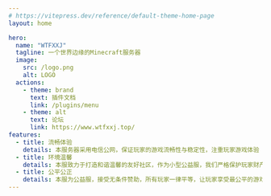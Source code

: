 ```yaml
---
# https://vitepress.dev/reference/default-theme-home-page
layout: home

hero:
  name: "WTFXXJ"
  tagline: 一个世界边缘的Minecraft服务器
  image:
    src: /logo.png
    alt: LOGO
  actions:
    - theme: brand
      text: 插件文档
      link: /plugins/menu
    - theme: alt
      text: 论坛
      link: https://www.wtfxxj.top/
features:
  - title: 流畅体验
    details: 本服务器采用电信公网，保证玩家的游戏流畅性与稳定性，注重玩家游戏体验
  - title: 环境温馨
    details: 本服致力于打造和谐温馨的友好社区，作为小型公益服，我们严格保护玩家财产，杜绝任何盗窃行为
  - title: 公平公正
    details: 本服为公益服，接受无条件赞助，所有玩家一律平等，让玩家享受最公平的游戏环境
---
```

